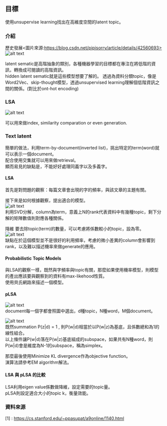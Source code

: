 
## 目標

使用unsupervise learning找出在高維度空間的latent topic。

### 介紹

歷史發展<圖片來源:https://blog.csdn.net/pipisorry/article/details/42560693></br>
![alt text](https://github.com/k123321141/paper_notes/blob/master/class/img6.png)

latent sematic是高階抽象的類別，各種機器學習的目標都在專注在將低階的資訊，轉換成可閱讀的高階資訊。</br>
hidden latent sematic就是這些模型想要了解的。
透過為資料分類topic，像是Word2Vec、skip-thought模型，透過unsupervised learning理解個低階資訊之間的關係。(對比於ont-hot encoding)



### LSA


![alt text](https://github.com/k123321141/paper_notes/blob/master/class/img7.png)

可以用來做index, similarity comparation or even generation.



### Text latent

簡單的做法，利用term-by-document(inverted list)，挑出特定的term(word)就可以表示一個document。</br>配合使用交集就可以用來做retrieval。</br>
顯而易見的缺點是，不能好好處理同義字以及多義字。</br>

#### LSA

首先是對問題的觀察：每篇文章會出現的字的頻率，與該文章的主題有關。</br>

接下來是如何根據觀察，提出適合的模型。</br>![alt text](https://github.com/k123321141/paper_notes/blob/master/class/img2.png)</br>
利用SVD分解，column為term，意義上N的rank代表資料中有幾種topic，剩下分解的矩陣數值則對應各種關係。</br>

降維 要去除topic(term)的數量，可以考慮將係數較小的topic，設為零。</br>![alt text](https://github.com/k123321141/paper_notes/blob/master/class/img3.png)</br>
缺點在於這個模型並不是很好的利用頻率，考慮的微小差異的column會影響到rank，以及難以描述機率來做generate的應用。</br>

#### Probabilistic Topic Models

與LSA的觀察一樣，既然與字頻率與topic有關，那麼如果使用機率模型，則模型的產出應該要與觀察到的資料有max-likehood性質。</br>
使用貝氏網路來描述一個模型。</br>

#### pLSA

![alt text](https://github.com/k123321141/paper_notes/blob/master/class/img4.png)</br>
document每一個字都會照圖中選出，d種topic，N種word，M個document。</br>

![alt text](https://github.com/k123321141/paper_notes/blob/master/class/img5.png)</br>
既然summation P(z|d) = 1 , 則P(w|d)相當於以P(w|z)為基底，且係數總和為1的線性組合。</br>
以上條件讓P(w|d)落在P(w|z)基底組成的subspace，如果共有N種word，則P(w|d)會是維度為N-1的subspace，稱為simplex。</br>

那麼最後使用Minimize KL divergence作為objective function。</br>
演算法請參考EM algorithm解法。</br>

#### LSA 與 pLSA 的比較

LSA利用eigen value係數做降維，設定需要的topic量。</br>
pLSA則設定適合大小的topic k，衡量效能。</br>














### 資料來源
[1] : https://cs.stanford.edu/~ppasupat/a9online/1140.html
